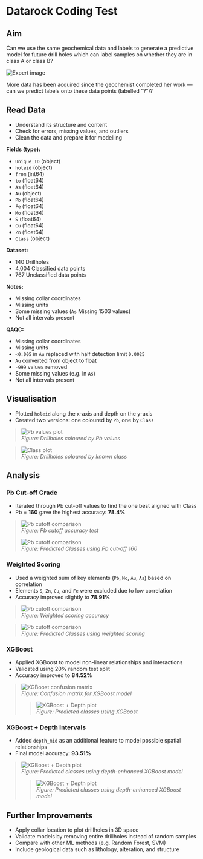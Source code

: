 # **Datarock Coding Test**

## Aim

Can we use the same geochemical data and labels to generate a predictive model for future drill holes which can label samples on whether they are in class A or class B?

![Expert image](https://github.com/Solve-Geosolutions/coding-test/raw/main/www/an_expert_image.png)

More data has been acquired since the geochemist completed her work — can we predict labels onto these data points (labelled “?”)?

## Read Data

- Understand its structure and content
- Check for errors, missing values, and outliers
- Clean the data and prepare it for modelling

**Fields (type):**

- `Unique_ID` (object)  
- `holeid` (object)  
- `from` (int64)  
- `to` (float64)  
- `As` (float64)  
- `Au` (object)  
- `Pb` (float64)  
- `Fe` (float64)  
- `Mo` (float64)  
- `S` (float64)  
- `Cu` (float64)  
- `Zn` (float64)  
- `Class` (object)  

**Dataset:**

- 140 Drillholes  
- 4,004 Classified data points  
- 767 Unclassified data points

**Notes:**
- Missing collar coordinates  
- Missing units
- Some missing values (`As` Missing 1503 values)  
- Not all intervals present

**QAQC:**
- Missing collar coordinates  
- Missing units  
- `<0.005` in `Au` replaced with half detection limit `0.0025`  
- `Au` converted from object to float  
- `-999` values removed  
- Some missing values (e.g. in `As`)  
- Not all intervals present

## Visualisation

- Plotted `holeid` along the x-axis and depth on the y-axis  
- Created two versions: one coloured by `Pb`, one by `Class`

> ![Pb values plot](images/pb_plot.png)  
> *Figure: Drillholes coloured by Pb values*

> ![Class plot](images/class_plot.png)  
> *Figure: Drillholes coloured by known class*

## Analysis

### Pb Cut-off Grade

- Iterated through Pb cut-off values to find the one best aligned with Class  
- Pb = **160** gave the highest accuracy: **78.4%**

> ![Pb cutoff comparison](images/pb_accuracy.png)  
> *Figure: Pb cutoff accuracy test*
>
> ![Pb cutoff comparison](images/pb_cutoff_plot.png)  
> *Figure: Predicted Classes using Pb cut-off 160*

### Weighted Scoring

- Used a weighted sum of key elements (`Pb`, `Mo`, `Au`, `As`) based on correlation  
- Elements `S`, `Zn`, `Cu`, and `Fe` were excluded due to low correlation  
- Accuracy improved slightly to **78.91%**

> ![Pb cutoff comparison](images/weighted_accuracy.png)  
> *Figure: Weighted scoring accuracy*
  
> ![Pb cutoff comparison](images/weighted_plot.png)  
> *Figure: Predicted Classes using weighted scoring*

### XGBoost

- Applied XGBoost to model non-linear relationships and interactions  
- Validated using 20% random test split  
- Accuracy improved to **84.52%**

> ![XGBoost confusion matrix](images/xgboost_matrix.png)  
> *Figure: Confusion matrix for XGBoost model*
>
> > ![XGBoost + Depth plot](images/xgboost_plot.png)  
> *Figure: Predicted classes using XGBoost*

### XGBoost + Depth Intervals

- Added `depth_mid` as an additional feature to model possible spatial relationships  
- Final model accuracy: **93.51%**

> ![XGBoost + Depth plot](images/interval_matrix.png)  
> *Figure: Predicted classes using depth-enhanced XGBoost model*
>
> > ![XGBoost + Depth plot](images/interval_plot.png)  
> *Figure: Predicted classes using depth-enhanced XGBoost model*

## Further Improvements

- Apply collar location to plot drillholes in 3D space  
- Validate models by removing entire drillholes instead of random samples  
- Compare with other ML methods (e.g. Random Forest, SVM)  
- Include geological data such as lithology, alteration, and structure

